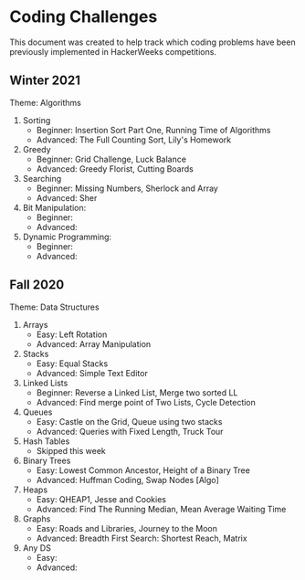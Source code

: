 # Coding Challenges
This document was created to help track which coding problems have been previously implemented in HackerWeeks competitions.

## Winter 2021
Theme: Algorithms       
1. Sorting    
   * Beginner: Insertion Sort Part One, Running Time of Algorithms       
   * Advanced: The Full Counting Sort, Lily's Homework      
2. Greedy   
   * Beginner: Grid Challenge, Luck Balance                      
   * Advanced: Greedy Florist, Cutting Boards            
3. Searching        
   * Beginner: Missing Numbers, Sherlock and Array             
   * Advanced: Sher
4. Bit Manipulation:                  
   * Beginner:            
   * Advanced:          
5. Dynamic Programming:     
   * Beginner:      
   * Advanced:      
   


## Fall 2020
Theme: Data Structures
1. Arrays
    * Easy: Left Rotation
    * Advanced: Array Manipulation
2. Stacks
    * Easy: Equal Stacks
    * Advanced: Simple Text Editor
3. Linked Lists
    * Beginner: Reverse a Linked List, Merge two sorted LL
    * Advanced: Find merge point of Two Lists, Cycle Detection
4. Queues
    * Easy: Castle on the Grid, Queue using two stacks
    * Advanced: Queries with Fixed Length, Truck Tour
5. Hash Tables
    * Skipped this week
6. Binary Trees
    * Easy: Lowest Common Ancestor, Height of a Binary Tree
    * Advanced: Huffman Coding, Swap Nodes [Algo]
7. Heaps
    * Easy: QHEAP1, Jesse and Cookies
    * Advanced: Find The Running Median, Mean Average Waiting Time
8. Graphs
    * Easy: Roads and Libraries, Journey to the Moon
    * Advanced: Breadth First Search: Shortest Reach, Matrix
9. Any DS
    * Easy: 
    * Advanced:
